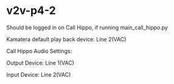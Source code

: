 # v2v-p4-2

Should be logged in on Call Hippo, if running main_call_hippo.py


Kamatera default play back device: Line 2(VAC)

Call Hippo Audio Settings:

Output Device: Line 1(VAC)

Input Device: Line 2(VAC)

